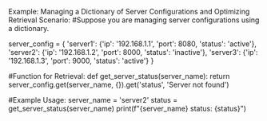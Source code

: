 Example: Managing a Dictionary of Server Configurations and Optimizing Retrieval
Scenario:
#Suppose you are managing server configurations using a dictionary.

server_config = {
    'server1': {'ip': '192.168.1.1', 'port': 8080, 'status': 'active'},
    'server2': {'ip': '192.168.1.2', 'port': 8000, 'status': 'inactive'},
    'server3': {'ip': '192.168.1.3', 'port': 9000, 'status': 'active'}
}

#Function for Retrieval:
def get_server_status(server_name):
    return server_config.get(server_name, {}).get('status', 'Server not found')
    
#Example Usage:
server_name = 'server2'
status = get_server_status(server_name)
print(f"{server_name} status: {status}")